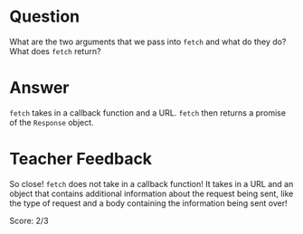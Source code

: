 # Question
What are the two arguments that we pass into `fetch` and what do they do? What does `fetch` return?

# Answer
`fetch` takes in a callback function and a URL. `fetch` then returns a promise of the `Response` object.

# Teacher Feedback

So close! `fetch` does not take in a callback function! It takes in a URL and an object that contains additional information about the request being sent, like the type of request and a body containing the information being sent over!

Score: 2/3